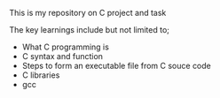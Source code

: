This is my repository on C project and task

The key learnings include but not limited to;
- What C programming is
- C syntax and function
- Steps to form an executable file from C souce code
- C libraries
- gcc
